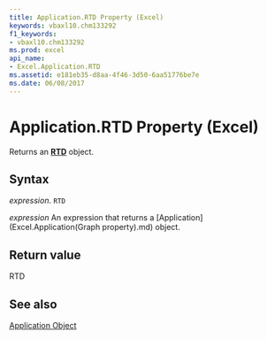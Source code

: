 ```yaml
---
title: Application.RTD Property (Excel)
keywords: vbaxl10.chm133292
f1_keywords:
- vbaxl10.chm133292
ms.prod: excel
api_name:
- Excel.Application.RTD
ms.assetid: e181eb35-d8aa-4f46-3d50-6aa51776be7e
ms.date: 06/08/2017
---
```



# Application.RTD Property (Excel)

Returns an  **[RTD](Excel.RTD.md)** object.


## Syntax

 _expression_. `RTD`

 _expression_ An expression that returns a [Application](Excel.Application(Graph property).md) object.


## Return value

RTD


## See also


[Application Object](Excel.Application(object).md)


